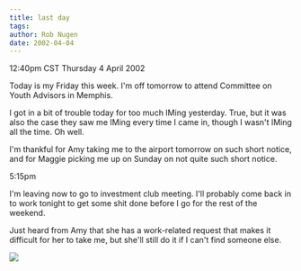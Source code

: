 ```yaml
---
title: last day
tags: 
author: Rob Nugen
date: 2002-04-04
---
```


<title></title>
<p class=date>12:40pm CST Thursday 4 April 2002</p>

<p>Today is my Friday this week.  I'm off tomorrow to attend Committee
on Youth Advisors in Memphis.</p>

<p>I got in a bit of trouble today for too much IMing yesterday.
True, but it was also the case they saw me IMing every time I came in,
though I wasn't IMing all the time.  Oh well.</p>

<p>I'm thankful for Amy taking me to the airport tomorrow on such
short notice, and for Maggie picking me up on Sunday on not quite such
short notice.</p>

<p class=date>5:15pm</p>

<p>I'm leaving now to go to investment club meeting.  I'll probably
come back in to work tonight to get some shit done before I go for the
rest of the weekend.</p>

<p>Just heard from Amy that she has a work-related request that makes
it difficult for her to take me, but she'll still do it if I can't
find someone else.</p>

<p><img src='/images/rob/wL-ROB.gif'/></p>

